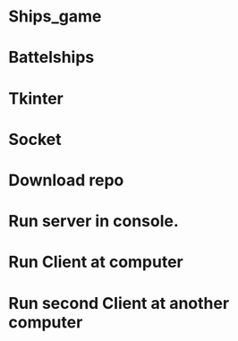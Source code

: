 # Ships_game
# Battelships
# Tkinter
# Socket

# Download repo
# Run server in console.
# Run Client at  computer
# Run second Client at another computer
